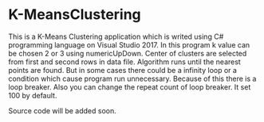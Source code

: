 # K-MeansClustering
This is a K-Means Clustering application which is writed using C# programming language on Visual Studio 2017. 
In this program k value can be chosen 2 or 3 using numericUpDown. 
Center of clusters are selected from first and second rows in data file. 
Algorithm runs until the nearest points are found. 
But in some cases there could be a infinity loop or a condition which cause program run unnecessary. 
Because of this there is a loop breaker. 
Also you can change the repeat count of loop breaker. 
It set 100 by default.

Source code will be added soon.
